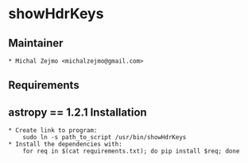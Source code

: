 showHdrKeys
===========
Maintainer
----------
    * Michal Zejmo <michalzejmo@gmail.com>
Requirements
------------
astropy == 1.2.1
Installation
------------
    * Create link to program:
        sudo ln -s path_to_script /usr/bin/showHdrKeys
    * Install the dependencies with:
        for req in $(cat requirements.txt); do pip install $req; done

